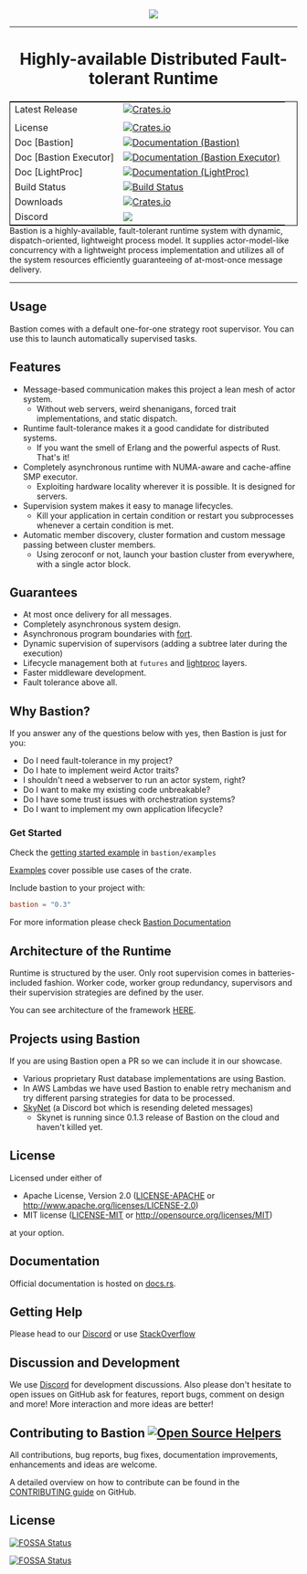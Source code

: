 <div align="center">
  <img src="https://github.com/bastion-rs/bastion/blob/master/img/bastion.png"><br>
</div>

-----------------

<h1 align="center">Highly-available Distributed Fault-tolerant Runtime</h1>

<table align=left style='float: left; margin: 4px 10px 0px 0px; border: 1px solid #000000;'>
<tr>
  <td>Latest Release</td>
  <td>
    <a href="https://crates.io/crates/bastion">
    <img alt="Crates.io" src="https://img.shields.io/crates/v/bastion.svg?style=popout-square">
    </a>
  </td>
</tr>
<tr>
  <td></td>
</tr>
<tr>
  <td>License</td>
  <td>
    <a href="https://github.com/bastion-rs/bastion/blob/master/LICENSE">
    <img alt="Crates.io" src="https://img.shields.io/crates/l/bastion.svg?style=popout-square">
    </a>
</td>
</tr>
<tr>
  <td>Doc [Bastion]</td>
  <td>
    <a href="https://docs.rs/bastion">
    <img alt="Documentation (Bastion)" src="https://img.shields.io/badge/rustdoc-bastion-blue.svg" />
    </a>
  </td>
</tr>
<tr>
  <td>Doc [Bastion Executor]</td>
  <td>
    <a href="https://docs.rs/bastion-executor">
    <img alt="Documentation (Bastion Executor)" src="https://img.shields.io/badge/rustdoc-bastion_executor-blue.svg" />
    </a>
  </td>
</tr>
<tr>
  <td>Doc [LightProc]</td>
  <td>
    <a href="https://docs.rs/lightproc">
    <img alt="Documentation (LightProc)" src="https://img.shields.io/badge/rustdoc-lightproc-blue.svg" />
    </a>
  </td>
</tr>
<tr>
  <td>Build Status</td>
  <td>
    <a href="https://github.com/bastion-rs/bastion/actions">
    <img alt="Build Status" src="https://github.com/bastion-rs/bastion/workflows/CI/badge.svg" />
    </a>
  </td>
</tr>
<tr>
  <td>Downloads</td>
  <td>
    <a href="https://crates.io/crates/bastion">
    <img alt="Crates.io" src="https://img.shields.io/crates/d/bastion.svg?style=popout-square">
    </a>
  </td>
</tr>
<tr>
	<td>Discord</td>
	<td>
		<a href="https://discord.gg/DqRqtRT">
		<img src="https://img.shields.io/discord/628383521450360842.svg?logo=discord" />
		</a>
	</td>
</tr>
</table>

---

Bastion is a highly-available, fault-tolerant runtime system with dynamic, dispatch-oriented, lightweight process model. It supplies actor-model-like concurrency with a lightweight process implementation and utilizes all of the system resources efficiently guaranteeing of at-most-once message delivery.

---

## Usage

Bastion comes with a default one-for-one strategy root supervisor.
You can use this to launch automatically supervised tasks.

## Features
* Message-based communication makes this project a lean mesh of actor system.
    * Without web servers, weird shenanigans, forced trait implementations, and static dispatch.
* Runtime fault-tolerance makes it a good candidate for distributed systems.
    * If you want the smell of Erlang and the powerful aspects of Rust. That's it!
* Completely asynchronous runtime with NUMA-aware and cache-affine SMP executor.
    * Exploiting hardware locality wherever it is possible. It is designed for servers.
* Supervision system makes it easy to manage lifecycles.
    * Kill your application in certain condition or restart you subprocesses whenever a certain condition is met.
* Automatic member discovery, cluster formation and custom message passing between cluster members.
    * Using zeroconf or not, launch your bastion cluster from everywhere, with a single actor block.

## Guarantees
* At most once delivery for all messages.
* Completely asynchronous system design.
* Asynchronous program boundaries with [fort](https://github.com/bastion-rs/fort).
* Dynamic supervision of supervisors (adding a subtree later during the execution)
* Lifecycle management both at `futures` and [lightproc](https://github.com/bastion-rs/bastion/tree/master/src/lightproc) layers.
* Faster middleware development.
* Fault tolerance above all.

## Why Bastion?
If you answer any of the questions below with yes, then Bastion is just for you:
* Do I need fault-tolerance in my project?
* Do I hate to implement weird Actor traits?
* I shouldn't need a webserver to run an actor system, right?
* Do I want to make my existing code unbreakable?
* Do I have some trust issues with orchestration systems?
* Do I want to implement my own application lifecycle?

### Get Started
Check the [getting started example](https://github.com/bastion-rs/bastion/blob/master/src/bastion/examples/getting_started.rs) in <code>bastion/examples</code>

[Examples](https://github.com/bastion-rs/bastion/blob/master/src/bastion/examples) cover possible use cases of the crate.

Include bastion to your project with:
```toml
bastion = "0.3"
```

For more information please check [Bastion Documentation](https://docs.rs/bastion)

## Architecture of the Runtime
Runtime is structured by the user. Only root supervision comes in batteries-included fashion.
Worker code, worker group redundancy, supervisors and their supervision strategies are defined by the user.

You can see architecture of the framework [HERE](https://github.com/bastion-rs/bastion/blob/master/img/bastion-arch.png). 

## Projects using Bastion
If you are using Bastion open a PR so we can include it in our showcase.
* Various proprietary Rust database implementations are using Bastion.
* In AWS Lambdas we have used Bastion to enable retry mechanism and try different parsing strategies for data to be processed.
* [SkyNet](https://github.com/vertexclique/skynet) (a Discord bot which is resending deleted messages)
    * Skynet is running since 0.1.3 release of Bastion on the cloud and haven't killed yet.

## License

Licensed under either of

 * Apache License, Version 2.0 ([LICENSE-APACHE](LICENSE-APACHE) or http://www.apache.org/licenses/LICENSE-2.0)
 * MIT license ([LICENSE-MIT](LICENSE-MIT) or http://opensource.org/licenses/MIT)

at your option.

## Documentation

Official documentation is hosted on [docs.rs](https://docs.rs/bastion).

## Getting Help
Please head to our [Discord](https://discord.gg/DqRqtRT) or use [StackOverflow](https://stackoverflow.com/questions/tagged/bastion)

## Discussion and Development
We use [Discord](https://discord.gg/DqRqtRT) for development discussions. Also please don't hesitate to open issues on GitHub ask for features, report bugs, comment on design and more!
More interaction and more ideas are better!

## Contributing to Bastion [![Open Source Helpers](https://www.codetriage.com/bastion-rs/bastion/badges/users.svg)](https://www.codetriage.com/bastion-rs/bastion)

All contributions, bug reports, bug fixes, documentation improvements, enhancements and ideas are welcome.

A detailed overview on how to contribute can be found in the  [CONTRIBUTING guide](https://github.com/bastion-rs/.github/blob/master/CONTRIBUTING.md) on GitHub.

## License

[![FOSSA Status](https://app.fossa.io/api/projects/git%2Bgithub.com%2Fbastion-rs%2Fbastion.svg?type=large)](https://app.fossa.io/projects/git%2Bgithub.com%2Fbastion-rs%2Fbastion?ref=badge_large)

[![FOSSA Status](https://app.fossa.io/api/projects/git%2Bgithub.com%2Fbastion-rs%2Fbastion.svg?type=shield)](https://app.fossa.io/projects/git%2Bgithub.com%2Fbastion-rs%2Fbastion?ref=badge_shield)
